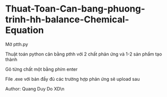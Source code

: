 # Thuat-Toan-Can-bang-phuong-trinh-hh-balance-Chemical-Equation

Mở ptth.py

Thuật toán python cân bằng pthh với 2 chất phản ứng và 1-2 sản phẩm tạo thành

Gõ từng chất một bằng phím enter

File .exe với bản đầy đủ các trường hợp phản ứng sẽ upload sau

Author: Quang Duy Do XD\n
